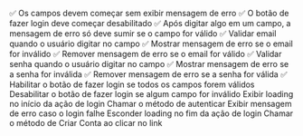  ✅ Os campos devem começar sem exibir mensagem de erro
 ✅ O botão de fazer login deve começar desabilitado
 ✅ Após digitar algo em um campo, a mensagem de erro só deve sumir se o campo for válido
 ✅ Validar email quando o usuário digitar no campo
 ✅ Mostrar mensagem de erro se o email for inválido
 ✅ Remover mensagem de erro se o email for válido
 ✅ Validar senha quando o usuário digitar no campo
 ✅ Mostrar mensagem de erro se a senha for inválida
 ✅ Remover mensagem de erro se a senha for válida
 ✅ Habilitar o botão de fazer login se todos os campos forem válidos
 Desabilitar o botão de fazer login se algum campo for inválido
 Exibir loading no início da ação de login
 Chamar o método de autenticar
 Exibir mensagem de erro caso o login falhe
 Esconder loading no fim da ação de login
 Chamar o método de Criar Conta ao clicar no link

 